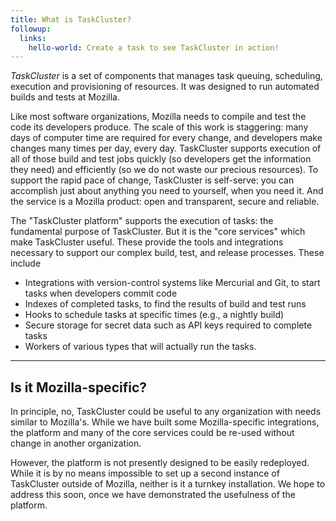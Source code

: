 ```yaml
---
title: What is TaskCluster?
followup:
  links:
    hello-world: Create a task to see TaskCluster in action!
---
```


*TaskCluster* is a set of components that manages task queuing, scheduling,
execution and provisioning of resources. It was designed to run automated
builds and tests at Mozilla.

Like most software organizations, Mozilla needs to compile and test the code its developers produce.
The scale of this work is staggering: many days of computer time are required for every change, and developers make changes many times per day, every day.
TaskCluster supports execution of all of those build and test jobs quickly (so developers get the information they need) and efficiently (so we do not waste our precious resources).
To support the rapid pace of change, TaskCluster is self-serve: you can accomplish just about anything you need to yourself, when you need it.
And the service is a Mozilla product: open and transparent, secure and reliable.

The "TaskCluster platform" supports the execution of tasks: the fundamental purpose of TaskCluster.
But it is the "core services" which make TaskCluster useful.
These provide the tools and integrations necessary to support our complex build, test, and release processes.
These include

 * Integrations with version-control systems like Mercurial and Git, to start tasks when developers commit code
 * Indexes of completed tasks, to find the results of build and test runs
 * Hooks to schedule tasks at specific times (e.g., a nightly build)
 * Secure storage for secret data such as API keys required to complete tasks
 * Workers of various types that will actually run the tasks.

---

## Is it Mozilla-specific?

In principle, no, TaskCluster could be useful to any organization with needs similar to Mozilla's.
While we have built some Mozilla-specific integrations, the platform and many of the core services could be re-used without change in another organization.

However, the platform is not presently designed to be easily redeployed.
While it is by no means impossible to set up a second instance of TaskCluster outside of Mozilla, neither is it a turnkey installation.
We hope to address this soon, once we have demonstrated the usefulness of the platform.
